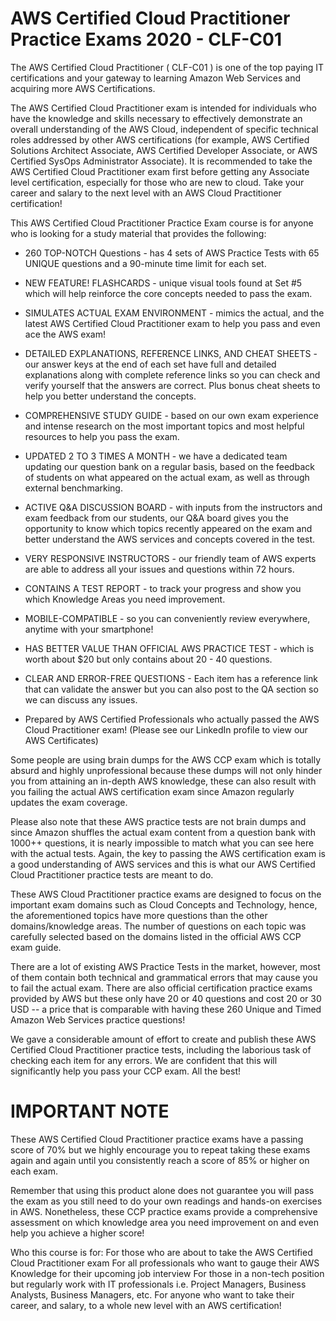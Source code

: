 # AWS Certified Cloud Practitioner Practice Exams 2020 - CLF-C01

The AWS Certified Cloud Practitioner ( CLF-C01 ) is one of the top paying IT certifications and your gateway to learning Amazon Web Services and acquiring more AWS Certifications.

The AWS Certified Cloud Practitioner exam is intended for individuals who have the knowledge and skills necessary to effectively demonstrate an overall understanding of the AWS Cloud, independent of specific technical roles addressed by other AWS certifications (for example, AWS Certified Solutions Architect Associate, AWS Certified Developer Associate, or AWS Certified SysOps Administrator Associate). It is recommended to take the AWS Certified Cloud Practitioner exam first before getting any Associate level certification, especially for those who are new to cloud. Take your career and salary to the next level with an AWS Cloud Practitioner certification!

This AWS Certified Cloud Practitioner Practice Exam course is for anyone who is looking for a study material that provides the following:

 - 260 TOP-NOTCH Questions - has 4 sets of AWS Practice Tests with 65 UNIQUE questions and a 90-minute time limit for each set.

 - NEW FEATURE! FLASHCARDS - unique visual tools found at Set #5 which will help reinforce the core concepts needed to pass the exam.

 - SIMULATES ACTUAL EXAM ENVIRONMENT - mimics the actual, and the latest AWS Certified Cloud Practitioner exam to help you pass and even ace the AWS exam!

 - DETAILED EXPLANATIONS, REFERENCE LINKS, AND CHEAT SHEETS - our answer keys at the end of each set have full and detailed explanations along with complete reference links so you can check and verify yourself that the answers are correct. Plus bonus cheat sheets to help you better understand the concepts.

 - COMPREHENSIVE STUDY GUIDE - based on our own exam experience and intense research on the most important topics and most helpful resources to help you pass the exam.

 - UPDATED 2 TO 3 TIMES A MONTH - we have a dedicated team updating our question bank on a regular basis, based on the feedback of students on what appeared on the actual exam, as well as through external benchmarking.

 - ACTIVE Q&A DISCUSSION BOARD - with inputs from the instructors and exam feedback from our students, our Q&A board gives you the opportunity to know which topics recently appeared on the exam and better understand the AWS services and concepts covered in the test.

 - VERY RESPONSIVE INSTRUCTORS - our friendly team of AWS experts are able to address all your issues and questions within 72 hours.

 - CONTAINS A TEST REPORT - to track your progress and show you which Knowledge Areas you need improvement.

 - MOBILE-COMPATIBLE - so you can conveniently review everywhere, anytime with your smartphone!

 - HAS BETTER VALUE THAN OFFICIAL AWS PRACTICE TEST - which is worth about $20 but only contains about 20 - 40 questions.

 - CLEAR AND ERROR-FREE QUESTIONS - Each item has a reference link that can validate the answer but you can also post to the QA section so we can discuss any issues.

 - Prepared by AWS Certified Professionals who actually passed the AWS Cloud Practitioner exam! (Please see our LinkedIn profile to view our AWS Certificates)


Some people are using brain dumps for the AWS CCP exam which is totally absurd and highly unprofessional because these dumps will not only hinder you from attaining an in-depth AWS knowledge, these can also result with you failing the actual AWS certification exam since Amazon regularly updates the exam coverage.

Please also note that these AWS practice tests are not brain dumps and since Amazon shuffles the actual exam content from a question bank with 1000++ questions, it is nearly impossible to match what you can see here with the actual tests. Again, the key to passing the AWS certification exam is a good understanding of AWS services and this is what our AWS Certified Cloud Practitioner practice tests are meant to do.

These AWS Cloud Practitioner practice exams are designed to focus on the important exam domains such as Cloud Concepts and Technology, hence, the aforementioned topics have more questions than the other domains/knowledge areas. The number of questions on each topic was carefully selected based on the domains listed in the official AWS CCP exam guide.

There are a lot of existing AWS Practice Tests in the market, however, most of them contain both technical and grammatical errors that may cause you to fail the actual exam. There are also official certification practice exams provided by AWS but these only have 20 or 40 questions and cost 20 or 30 USD -- a price that is comparable with having these 260 Unique and Timed Amazon Web Services practice questions!

We gave a considerable amount of effort to create and publish these AWS Certified Cloud Practitioner practice tests, including the laborious task of checking each item for any errors. We are confident that this will significantly help you pass your CCP exam. All the best!



# IMPORTANT NOTE

These AWS Certified Cloud Practitioner practice exams have a passing score of 70% but we highly encourage you to repeat taking these exams again and again until you consistently reach a score of 85% or higher on each exam.

Remember that using this product alone does not guarantee you will pass the exam as you still need to do your own readings and hands-on exercises in AWS. Nonetheless, these CCP practice exams provide a comprehensive assessment on which knowledge area you need improvement on and even help you achieve a higher score!

Who this course is for:
For those who are about to take the AWS Certified Cloud Practitioner exam
For all professionals who want to gauge their AWS Knowledge for their upcoming job interview
For those in a non-tech position but regularly work with IT professionals i.e. Project Managers, Business Analysts, Business Managers, etc.
For anyone who want to take their career, and salary, to a whole new level with an AWS certification!
